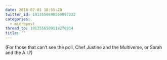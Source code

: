 ```yaml
---
date: 2018-07-01 18:55:20
twitter_id: 1013556690569097222
categories:
  - micropost
thread_to: 1013556509119270914
title: ''
---
```


(For those that can’t see the poll, Chef Justine and the Multiverse, or Sarah and the A.I.?)
